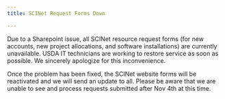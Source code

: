```yaml
---
title: SCINet Request Forms Down

---
```


Due to a Sharepoint issue, all SCINet resource request forms (for new accounts, new project allocations, and software installations) are currently unavailable. USDA IT technicians are working to restore service as soon as possible. We sincerely apologize for this inconvenience. <!--excerpt-->

Once the problem has been fixed, the SCINet website forms will be reactivated and we will send an update to all.  Please be aware that we are unable to see and process requests submitted after Nov 4th at this time.